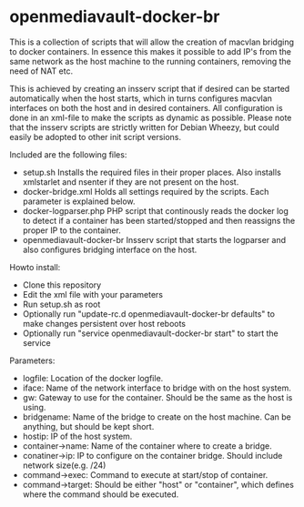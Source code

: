 # openmediavault-docker-br
This is a collection of scripts that will allow the creation of macvlan bridging to docker containers. In essence this makes it possible to add IP's from the same network as the host machine to the running containers, removing the need of NAT etc.

This is achieved by creating an insserv script that if desired can be started automatically when the host starts, which in turns configures macvlan interfaces on both the host and in desired containers. All configuration is done in an xml-file to make the scripts as dynamic as possible. Please note that the insserv scripts are strictly written for Debian Wheezy, but could easily be adopted to other init script versions.

Included are the following files:
* setup.sh  Installs the required files in their proper places. Also installs xmlstarlet and nsenter if they are not present on the host.
* docker-bridge.xml Holds all settings required by the scripts. Each parameter is explained below.
* docker-logparser.php  PHP script that continously reads the docker log to detect if a container has been started/stopped and then reassigns the proper IP to the container.
* openmediavault-docker-br Insserv script that starts the logparser and also configures bridging interface on the host.

Howto install:
* Clone this repository
* Edit the xml file with your parameters
* Run setup.sh as root
* Optionally run "update-rc.d openmediavault-docker-br defaults" to make changes persistent over host reboots
* Optionally run "service openmediavault-docker-br start" to start the service

Parameters:
* logfile:  Location of the docker logfile.
* iface:  Name of the network interface to bridge with on the host system.
* gw: Gateway to use for the container. Should be the same as the host is using.
* bridgename: Name of the bridge to create on the host machine. Can be anything, but should be kept short.
* hostip: IP of the host system.
* container->name: Name of the container where to create a bridge.
* conatiner->ip: IP to configure on the container bridge. Should include network size(e.g. /24)
* command->exec: Command to execute at start/stop of container.
* command->target: Should be either "host" or "container", which defines where the command should be executed.
